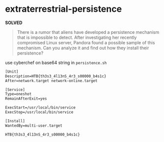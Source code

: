 # extraterrestrial-persistence

**SOLVED**

> There is a rumor that aliens have developed a persistence mechanism that is impossible to detect. 
> After investigating her recently compromised Linux server, Pandora found a possible sample of this mechanism. 
> Can you analyze it and find out how they install their persistence?

use cyberchef on base64 string in `persistence.sh`

```txt
[Unit]
Description=HTB{th3s3_4l13nS_4r3_s00000_b4s1c}
After=network.target network-online.target

[Service]
Type=oneshot
RemainAfterExit=yes

ExecStart=/usr/local/bin/service
ExecStop=/usr/local/bin/service

[Install]
WantedBy=multi-user.target
```

`HTB{th3s3_4l13nS_4r3_s00000_b4s1c}`
